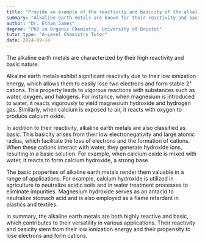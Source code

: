```yaml
---
title: "Provide an example of the reactivity and basicity of the alkaline earth metals"
summary: "Alkaline earth metals are known for their reactivity and basic properties, playing significant roles in various chemical reactions and applications."
author: "Dr. Ethan James"
degree: "PhD in Organic Chemistry, University of Bristol"
tutor_type: "A-Level Chemistry Tutor"
date: 2024-09-14
---
```


The alkaline earth metals are characterized by their high reactivity and basic nature.

Alkaline earth metals exhibit significant reactivity due to their low ionization energy, which allows them to easily lose two electrons and form stable $2^+$ cations. This property leads to vigorous reactions with substances such as water, oxygen, and halogens. For instance, when magnesium is introduced to water, it reacts vigorously to yield magnesium hydroxide and hydrogen gas. Similarly, when calcium is exposed to air, it reacts with oxygen to produce calcium oxide.

In addition to their reactivity, alkaline earth metals are also classified as basic. This basicity arises from their low electronegativity and large atomic radius, which facilitate the loss of electrons and the formation of cations. When these cations interact with water, they generate hydroxide ions, resulting in a basic solution. For example, when calcium oxide is mixed with water, it reacts to form calcium hydroxide, a strong base.

The basic properties of alkaline earth metals render them valuable in a range of applications. For example, calcium hydroxide is utilized in agriculture to neutralize acidic soils and in water treatment processes to eliminate impurities. Magnesium hydroxide serves as an antacid to neutralize stomach acid and is also employed as a flame retardant in plastics and textiles.

In summary, the alkaline earth metals are both highly reactive and basic, which contributes to their versatility in various applications. Their reactivity and basicity stem from their low ionization energy and their propensity to lose electrons and form cations.
    